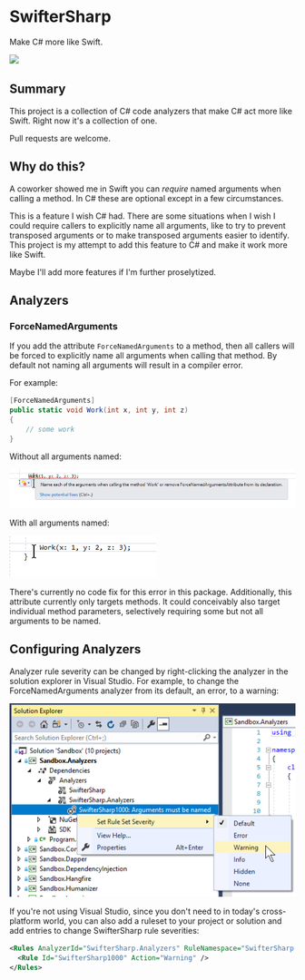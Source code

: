 # SwifterSharp

Make C# more like Swift.

<a href="https://www.nuget.org/packages/SwifterSharp"><img src="https://img.shields.io/nuget/v/SwifterSharp.svg?style=flat"></a>

## Summary

This project is a collection of C# code analyzers that make C# act 
more like Swift. Right now it's a collection of one.

Pull requests are welcome.

## Why do this?

A coworker showed me in Swift you can _require_ named arguments 
when calling a method. In C# these are optional except in a few
circumstances. 

This is a feature I wish C# had. There are some situations when I 
wish I could require callers to explicitly name all arguments, like
to try to prevent transposed arguments or to make transposed
arguments easier to identify. This project is my attempt to add
this feature to C# and make it work more like Swift.

Maybe I'll add more features if I'm further proselytized.

## Analyzers

### ForceNamedArguments

If you add the attribute `ForceNamedArguments` to a method, then
all callers will be forced to explicitly name all arguments when
calling that method. By default not naming all arguments will
result in a compiler error.

For example:

```csharp
[ForceNamedArguments]
public static void Work(int x, int y, int z)
{
    // some work
}
```

Without all arguments named:

![Force Named Arguments Broken](images/ForceNamedArguments-Broken.png)

With all arguments named:

![Force Named Arguments Fixed](images/ForceNamedArguments-Fixed.png)

There's currently no code fix for this error in this package.
Additionally, this attribute currently only targets methods. It could
conceivably also target individual method parameters, selectively
requiring some but not all arguments to be named.

## Configuring Analyzers

Analyzer rule severity can be changed by right-clicking the analyzer in
the solution explorer in Visual Studio. For example, to change the
ForceNamedArguments analyzer from its default, an error, to a warning:

![Change Analyzer Severity](images/ChangeAnalyzerSeverity.png)

If you're not using Visual Studio, since you don't need to in today's
cross-platform world, you can also add a ruleset to your project
or solution and add entries to change SwifterSharp rule severities:

```xml
<Rules AnalyzerId="SwifterSharp.Analyzers" RuleNamespace="SwifterSharp.Analyzers">
  <Rule Id="SwifterSharp1000" Action="Warning" />
</Rules>
```
